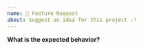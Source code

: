 ```yaml
---
name: 🚀 Feature Request
about: Suggest an idea for this project 💡!
---
```


<!-- ⚠️ If you do not respect this template your issue will be closed. -->

**What is the expected behavior?**



<!-- ⚠️ Make sure to browse the opened and closed issues before submitting your issue. -->